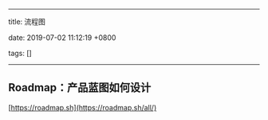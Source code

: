 
---

title: 流程图

date: 2019-07-02 11:12:19 +0800

tags: []

---

<a name="MDX63"></a>
## Roadmap：产品蓝图如何设计
[https://roadmap.sh](https://roadmap.sh/all/)

